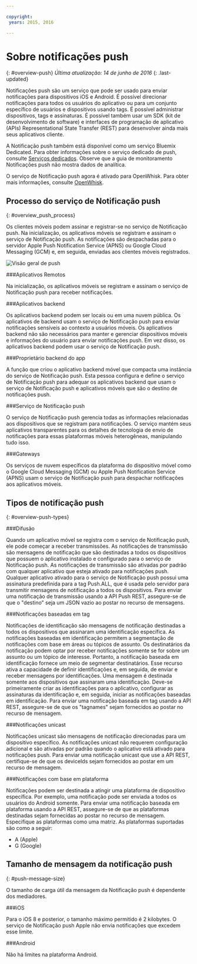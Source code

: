 ```yaml
---

copyright:
 years: 2015, 2016

---
```


# Sobre notificações push
{: #overview-push}
*Última atualização: 14 de junho de 2016*
{: .last-updated}

Notificações push são um serviço que pode ser usado para enviar notificações para
dispositivos iOS e Android. É possível direcionar notificações para todos os usuários
do aplicativo ou para um conjunto específico de usuários e dispositivos usando tags. É possível administrar dispositivos, tags e assinaturas. É
possível também usar um SDK (kit de desenvolvimento de software) e interfaces de
programação de aplicativo (APIs) Representational State Transfer (REST) para
desenvolver ainda mais seus aplicativos cliente. 

A Notificação push também está disponível como um serviço Bluemix Dedicated. Para obter
informações sobre o serviço dedicado de push, consulte
[Serviços dedicados](../../dedicated/index.html). Observe que a guia de monitoramento Notificações push não mostra dados de
analítica.

O serviço de Notificação push agora é ativado para OpenWhisk. Para obter mais informações, consulte [OpenWhisk](../../openwhisk/index.html).


## Processo do serviço de Notificação push
{: #overview_push_process}

Os clientes móveis podem assinar e registrar-se no serviço de Notificação push. Na inicialização, os aplicativos móveis se registram e
assinam o serviço de Notificação push. As notificações são despachadas para o servidor Apple Push Notification Service (APNS) ou Google Cloud Messaging (GCM)
e, em seguida, enviadas aos clientes móveis registrados.

![Visão geral de push](images/overview.jpg)


###Aplicativos Remotos

Na inicialização, os aplicativos móveis se registram e assinam o serviço de Notificação push para receber notificações.

###Aplicativos backend

Os aplicativos backend podem ser locais ou em uma nuvem pública. Os aplicativos de backend usam o serviço de Notificação push para
enviar notificações sensíveis ao contexto a usuários móveis. Os aplicativos backend
não são necessários para manter e gerenciar dispositivos
móveis e informações do usuário para enviar notificações
push. Em vez disso, os aplicativos backend podem usar o serviço de Notificação push.

###Proprietário backend do app

A função que criou o aplicativo backend móvel que compacta uma instância do serviço de Notificação push. Esta pessoa configura e define o
serviço de Notificação push para adequar os aplicativos backend que usam o serviço de Notificação push e aplicativos móveis que são o destino
de notificações push.

###Serviço de Notificação push

O serviço de Notificação push gerencia todas as informações relacionadas aos dispositivos que se registram para notificações. O serviço mantém seus aplicativos
transparentes para os detalhes de tecnologia de envio de notificações para essas
plataformas móveis heterogêneas, manipulando tudo isso.

###Gateways

Os serviços de nuvem específicos da plataforma do dispositivo móvel como o Google Cloud Messaging (GCM) ou Apple Push Notification Service (APNS) usam o serviço de Notificação push para despachar notificações aos aplicativos móveis.

## Tipos de notificação push
{: #overview-push-types}

###Difusão

Quando um aplicativo móvel se registra com o serviço de Notificação push, ele pode começar a receber transmissões. As notificações de
transmissão são mensagens de notificação que são destinadas a todos os dispositivos que possuem o aplicativo instalado e configurado para o
serviço de Notificação push. As notificações de transmissão são
ativadas por padrão com qualquer aplicativo que esteja ativado para
notificações push. Qualquer aplicativo ativado para o serviço de Notificação push possui uma assinatura predefinida para a tag Push.ALL, que é
usada pelo servidor para transmitir mensagens de notificação a todos os dispositivos. Para enviar uma
notificação de transmissão usando a API Push REST, assegure-se de que
o "destino" seja um JSON vazio ao postar no recurso de mensagens.

###Notificações baseadas em tag

Notificações de identificação são mensagens de notificação destinadas a todos os
dispositivos que assinaram uma identificação específica. As notificações baseadas em identificação
permitem a segmentação de notificações com base em áreas ou tópicos de assunto. Os destinatários da notificação podem optar por receber notificações somente se for
sobre um assunto ou um tópico de interesse. Portanto, a notificação baseada em
identificação fornece um meio de segmentar destinatários. Esse recurso ativa
a capacidade de definir identificações e, em seguida, de enviar e receber mensagens por identificações. Uma
mensagem é destinada somente aos dispositivos que assinaram uma identificação. Deve-se
primeiramente criar as identificações para o aplicativo, configurar as assinaturas da identificação
e, em seguida, iniciar as notificações baseadas em identificação. Para enviar uma notificação baseada em tag usando a API
REST, assegure-se de que os "tagnames" sejam fornecidos ao postar no
recurso de mensagem.

###Notificações unicast

Notificações unicast são mensagens de notificação direcionadas para um dispositivo
específico. As notificações unicast não requerem
configuração adicional e são ativadas por padrão quando o aplicativo está ativado
para notificações push. Para enviar uma notificação unicast que use a API REST,
certifique-se de que os deviceIds sejam fornecidos ao postar em um recurso de mensagem.

###Notificações com base em plataforma

Notificações podem ser
destinada a atingir uma plataforma de dispositivo
específica. Por exemplo, uma notificação pode ser enviada a todos os
usuários do Android somente. Para enviar uma notificação baseada em
plataforma usando a API REST, assegure-se de que as plataformas
destinadas sejam fornecidas ao postar no recurso de mensagem. Especifique as plataformas como uma matriz. As plataformas
suportadas são como a seguir:
* A (Apple)
* G (Google)

## Tamanho de mensagem da notificação push
{: #push-message-size}

O tamanho de carga útil da mensagem da Notificação push é dependente dos mediadores. 

###iOS

Para o iOS 8 e posterior, o tamanho máximo permitido é 2 kilobytes. O serviço de Notificação push Apple não envia notificações que excedem
esse limite.

###Android

Não há limites na plataforma Android.
